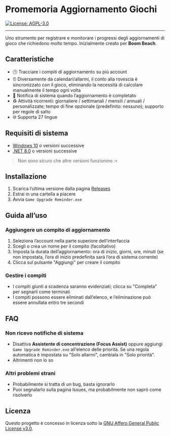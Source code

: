 ﻿# Promemoria Aggiornamento Giochi

[![License: AGPL-3.0](https://img.shields.io/badge/License-AGPL--3.0-blue.svg)](https://opensource.org/licenses/AGPL-3.0)

---

Uno strumento per registrare e monitorare i progressi degli aggiornamenti di gioco che richiedono molto tempo. Inizialmente creato per **Boom Beach**.

## Caratteristiche

- 🕒 Tracciare i compiti di aggiornamento su più account
- ⏰ Diversamente da calendari/allarmi, il conto alla rovescia è sincronizzato con il gioco, eliminando la necessità di calcolare manualmente il tempo ogni volta
- 🔔 Notifica di sistema quando l’aggiornamento è completato
- ♻️ Attività ricorrenti: giornaliere / settimanali / mensili / annuali / personalizzate; tempo di fine opzionale (predefinito: nessuno); supporto per regole di salto
- 🌐 Supporta 27 lingue

## Requisiti di sistema

- [Windows 10](https://www.microsoft.com/en-ca/software-download/windows10) o versioni successive
- [.NET 8.0](https://dotnet.microsoft.com/en-us/download/dotnet/8.0) o versioni successive

> Non sono sicuro che altre versioni funzionino :<

## Installazione

1. Scarica l’ultima versione dalla pagina [Releases](https://github.com/YuanXiQWQ/Game-Upgrade-Reminder/releases)
2. Estrai in una cartella a piacere
3. Avvia `Game Upgrade Reminder.exe`

## Guida all’uso

### Aggiungere un compito di aggiornamento

1. Seleziona l’account nella parte superiore dell’interfaccia
2. Scegli o crea un nome per il compito (facoltativo)
3. Imposta la durata dell’aggiornamento: ora di inizio, giorni, ore, minuti (se non impostata, l’ora di inizio predefinita sarà l’ora di sistema corrente)
4. Clicca sul pulsante "Aggiungi" per creare il compito

### Gestire i compiti

- I compiti giunti a scadenza saranno evidenziati; clicca su "Completa" per segnarli come terminati
- I compiti possono essere eliminati dall’elenco, e l’eliminazione può essere annullata entro tre secondi

## FAQ

### Non ricevo notifiche di sistema

- Disattiva **Assistente di concentrazione (Focus Assist)** oppure aggiungi `Game Upgrade Reminder.exe` all’elenco delle priorità. Se una regola automatica è impostata su "Solo allarmi", cambiala in "Solo priorità".
- Altrimenti non lo so

### Altri problemi strani

- Probabilmente si tratta di un bug, basta ignorarlo
- Puoi segnalarlo sulla pagina Issues, ma probabilmente non saprò come risolverlo

## Licenza

Questo progetto è concesso in licenza sotto la [GNU Affero General Public License v3.0](../LICENSE).